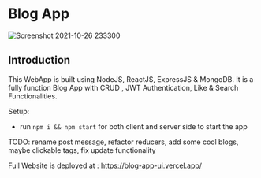 # Blog App

![Screenshot 2021-10-26 233300](https://user-images.githubusercontent.com/65129632/138936697-cd0ec98a-ad77-43f3-9966-16a7178a43ed.png)

## Introduction
This WebApp is built using NodeJS, ReactJS, ExpressJS & MongoDB. It is a fully function Blog App with CRUD , JWT Authentication, Like & Search Functionalities.

Setup:
- run ```npm i && npm start``` for both client and server side to start the app

TODO: rename post message, refactor reducers, add some cool blogs, maybe clickable tags, fix update functionality

Full Website is deployed at : https://blog-app-ui.vercel.app/

